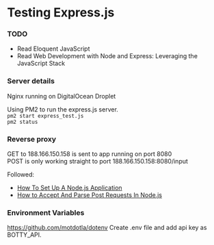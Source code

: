 # Testing Express.js

### TODO
- Read Eloquent JavaScript
- Read Web Development with Node and Express: Leveraging the JavaScript Stack

### Server details
Nginx running on DigitalOcean Droplet  


Using PM2 to run the express.js server.  
`pm2 start express_test.js`  
`pm2 status`  


### Reverse proxy  
GET to 188.166.150.158 is sent to app running on port 8080  
POST is only working straight to port 188.166.150.158:8080/input  


Followed:
- [How To Set Up A Node.js Application](https://www.digitalocean.com/community/tutorials/how-to-set-up-a-node-js-application-for-production-on-ubuntu-16-04)
- [How to Accept And Parse Post Requests In Node.js](https://www.kompulsa.com/how-to-accept-and-parse-post-requests-in-node-js/)


### Environment Variables
https://github.com/motdotla/dotenv
Create .env file and add api key as BOTTY_API.

